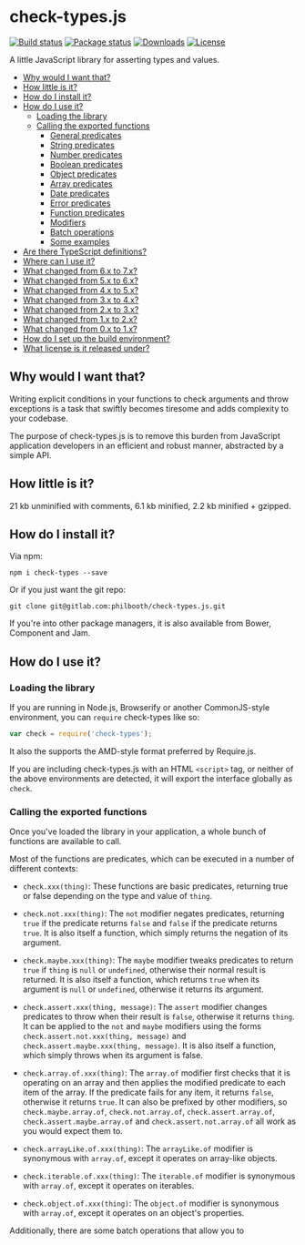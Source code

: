 # check-types.js

[![Build status](https://gitlab.com/philbooth/check-types.js/badges/master/pipeline.svg)](https://gitlab.com/philbooth/check-types.js/pipelines)
[![Package status](https://img.shields.io/npm/v/check-types.svg)](https://www.npmjs.com/package/check-types)
[![Downloads](https://img.shields.io/npm/dm/check-types.svg)](https://www.npmjs.com/package/check-types)
[![License](https://img.shields.io/npm/l/check-types.svg)](https://opensource.org/licenses/MIT)

A little JavaScript library
for asserting types
and values.

* [Why would I want that?](#why-would-i-want-that)
* [How little is it?](#how-little-is-it)
* [How do I install it?](#how-do-i-install-it)
* [How do I use it?](#how-do-i-use-it)
    * [Loading the library](#loading-the-library)
    * [Calling the exported functions](#calling-the-exported-functions)
        * [General predicates](#general-predicates)
        * [String predicates](#string-predicates)
        * [Number predicates](#number-predicates)
        * [Boolean predicates](#boolean-predicates)
        * [Object predicates](#object-predicates)
        * [Array predicates](#array-predicates)
        * [Date predicates](#date-predicates)
        * [Error predicates](#error-predicates)
        * [Function predicates](#function-predicates)
        * [Modifiers](#modifiers)
        * [Batch operations](#batch-operations)
        * [Some examples](#some-examples)
* [Are there TypeScript definitions?](#are-there-typescript-definitions)
* [Where can I use it?](#where-can-i-use-it)
* [What changed from 6.x to 7.x?](#what-changed-from-6x-to-7x)
* [What changed from 5.x to 6.x?](#what-changed-from-5x-to-6x)
* [What changed from 4.x to 5.x?](#what-changed-from-4x-to-5x)
* [What changed from 3.x to 4.x?](#what-changed-from-3x-to-4x)
* [What changed from 2.x to 3.x?](#what-changed-from-2x-to-3x)
* [What changed from 1.x to 2.x?](#what-changed-from-1x-to-2x)
* [What changed from 0.x to 1.x?](#what-changed-from-0x-to-1x)
* [How do I set up the build environment?](#how-do-i-set-up-the-build-environment)
* [What license is it released under?](#what-license-is-it-released-under)

## Why would I want that?

Writing explicit conditions
in your functions
to check arguments
and throw exceptions
is a task that
swiftly becomes tiresome
and adds complexity
to your codebase.

The purpose of check-types.js
is to remove this burden
from JavaScript application developers
in an efficient and robust manner,
abstracted by a simple API.

## How little is it?

21 kb unminified with comments, 6.1 kb minified, 2.2 kb minified + gzipped.

## How do I install it?

Via npm:

```
npm i check-types --save
```

Or if you just want the git repo:

```
git clone git@gitlab.com:philbooth/check-types.js.git
```

If you're into
other package managers,
it is also available
from Bower, Component and Jam.

## How do I use it?

### Loading the library

If you are running in
Node.js,
Browserify
or another CommonJS-style
environment,
you can `require`
check-types like so:

```javascript
var check = require('check-types');
```

It also the supports
the AMD-style format
preferred by Require.js.

If you are
including check-types.js
with an HTML `<script>` tag,
or neither of the above environments
are detected,
it will export the interface globally as `check`.

### Calling the exported functions

Once you've loaded the library
in your application,
a whole bunch of functions are available
to call.

Most of the functions
are predicates,
which can be executed
in a number of different contexts:

* `check.xxx(thing)`:
  These functions are basic predicates,
  returning true or false
  depending on the type and value of `thing`.

* `check.not.xxx(thing)`:
  The `not` modifier
  negates predicates,
  returning `true` if the predicate returns `false`
  and `false` if the predicate returns `true`.
  It is also itself a function,
  which simply returns
  the negation of
  its argument.

* `check.maybe.xxx(thing)`:
  The `maybe` modifier
  tweaks predicates to
  return `true` if `thing` is `null` or `undefined`,
  otherwise their normal result
  is returned.
  It is also itself a function,
  which returns `true`
  when its argument is `null` or `undefined`,
  otherwise it returns its argument.

* `check.assert.xxx(thing, message)`:
  The `assert` modifier
  changes predicates
  to throw when their result is `false`,
  otherwise it returns `thing`.
  It can be applied
  to the `not` and `maybe` modifiers
  using the forms
  `check.assert.not.xxx(thing, message)` and
  `check.assert.maybe.xxx(thing, message)`.
  It is also itself a function,
  which simply throws
  when its argument is false.

* `check.array.of.xxx(thing)`:
  The `array.of` modifier
  first checks that
  it is operating on an array
  and then applies
  the modified predicate
  to each item
  of the array.
  If the predicate fails
  for any item,
  it returns `false`,
  otherwise it returns `true`.
  It can also be prefixed
  by other modifiers,
  so `check.maybe.array.of`,
  `check.not.array.of`,
  `check.assert.array.of`,
  `check.assert.maybe.array.of` and
  `check.assert.not.array.of`
  all work
  as you would expect
  them to.

* `check.arrayLike.of.xxx(thing)`:
  The `arrayLike.of` modifier
  is synonymous with `array.of`,
  except it operates on array-like objects.

* `check.iterable.of.xxx(thing)`:
  The `iterable.of` modifier
  is synonymous with `array.of`,
  except it operates on iterables.

* `check.object.of.xxx(thing)`:
  The `object.of` modifier
  is synonymous with `array.of`,
  except it operates on an object's properties.

Additionally, there are some batch operations
that allow you to